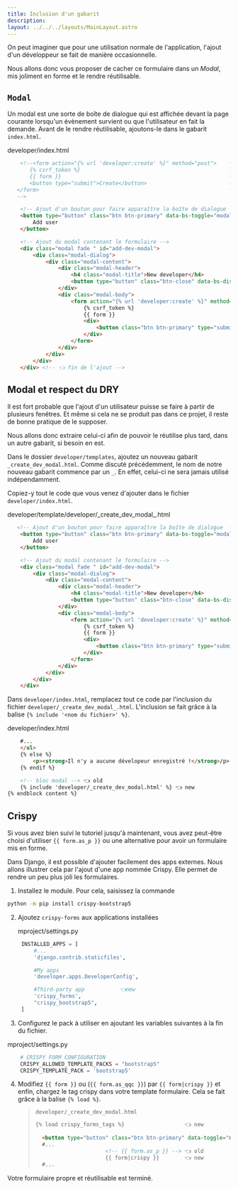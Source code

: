 ```yaml
---
title: Inclusion d'un gabarit
description: 
layout: ../../../layouts/MainLayout.astro
---
```


On peut imaginer que pour une utilisation normale de l'application, l'ajout d'un développeur se fait de manière occasionnelle.

Nous allons donc vous proposer de cacher ce formulaire dans un _Modal_, mis joliment en forme et le rendre réutilisable.

## `Modal`

Un modal est une sorte de boîte de dialogue qui est affichée devant la page courante lorsqu'un évènement survient ou que l'utilisateur en fait la demande. Avant de le rendre réutilisable, ajoutons-le dans le gabarit `index.html`.

<div class="path">developer/index.html</div>

``` html
    <!--<form action="{% url 'developer:create' %}" method="post">    👈old
       {% csrf_token %}                                               👈old
       {{ form }}                                                     👈old
       <button type="submit">Create</button>                          👈old
   </form>                                                            👈old
   -->

    <!-- Ajout d'un bouton pour faire apparaître la boîte de dialogue  👈 début de l'ajout -->
    <button type="button" class="btn btn-primary" data-bs-toggle="modal" data-bs-target="#add-dev-modal">
        Add user
    </button>

    <!-- Ajout du modal contenant le formulaire -->
    <div class="modal fade " id="add-dev-modal">
        <div class="modal-dialog">
            <div class="modal-content">
                <div class="modal-header">
                    <h4 class="modal-title">New developer</h4>
                    <button type="button" class="btn-close" data-bs-dismiss="modal"></button>
                </div>
                <div class="modal-body">
                    <form action="{% url 'developer:create' %}" method="post">
                        {% csrf_token %}
                        {{ form }}
                        <div>
                            <button class="btn btn-primary" type="submit">Créer</button>
                        </div>
                    </form>
                </div>
            </div>
        </div>
    </div> <!-- 👈 fin de l'ajout -->
```

## Modal et respect du DRY

Il est fort probable que l'ajout d'un utilisateur puisse se faire à partir de plusieurs fenêtres. Et même si cela ne se produit pas dans ce projet, il reste de bonne pratique de le supposer.

Nous allons donc extraire celui-ci afin de pouvoir le réutilise plus tard, dans un autre gabarit, si besoin en est.

Dans le dossier `developer/templates`, ajoutez un nouveau gabarit `_create_dev_modal.html`. Comme discuté précédemment, le nom de notre nouveau gabarit commence par un `_`. En effet, celui-ci ne sera jamais utilisé indépendamment.

Copiez-y tout le code que vous venez d'ajouter dans le fichier `developer/index.html`.

<div class="path">developer/template/developer/_create_dev_modal_.html</div>

``` html
   <!-- Ajout d'un bouton pour faire apparaître la boîte de dialogue  -->
    <button type="button" class="btn btn-primary" data-bs-toggle="modal" data-bs-target="#add-dev-modal">
        Add user
    </button>

    <!-- Ajout du modal contenant le formulaire -->
    <div class="modal fade " id="add-dev-modal">
        <div class="modal-dialog">
            <div class="modal-content">
                <div class="modal-header">
                    <h4 class="modal-title">New developer</h4>
                    <button type="button" class="btn-close" data-bs-dismiss="modal"></button>
                </div>
                <div class="modal-body">
                    <form action="{% url 'developer:create' %}" method="post">
                        {% csrf_token %}
                        {{ form }}
                        <div>
                            <button class="btn btn-primary" type="submit">Créer</button>
                        </div>
                    </form>
                </div>
            </div>
        </div>
    </div> 
```

Dans `developer/index.html`, remplacez tout ce code par l'inclusion du fichier `developer/_create_dev_modal_.html`. L'inclusion se fait grâce à la balise `{% include '<nom du fichier>' %}`.

<div class="path">developer/index.html</div>

```html
    #...
    </ul>
    {% else %}
        <p><strong>Il n'y a aucune dévelopeur enregistré !</strong>/p>
    {% endif %}

    <!-- bloc modal --> 👈 old
    {% include 'developer/_create_dev_modal.html' %} 👈 new
{% endblock content %}
```

## Crispy

Si vous avez bien suivi le tutoriel jusqu'à maintenant, vous avez peut-être choisi d'utiliser `{{ form.as_p }}` ou une alternative pour avoir un formulaire mis en forme.

Dans Django, il est possible d'ajouter facilement des apps externes. Nous allons illustrer cela par l'ajout d'une app nommée Crispy. Elle permet de rendre un peu plus joli les formulaires.

1. Installez le module. Pour cela, saisissez la commande 
  ``` bash 
  python -m pip install crispy-bootstrap5
  ```
2. Ajoutez `crispy-forms` aux applications installées
   
   <div class="path">mproject/settings.py</div>

   ```python
    INSTALLED_APPS = [                 
        #...
        'django.contrib.staticfiles',

        #My apps
        'developer.apps.DeveloperConfig',

        #Third-party app           👈new
        'crispy_forms',
        "crispy_bootstrap5",
    ]
   ```
3. Configurez le pack à utiliser en ajoutant les variables suivantes à la fin du fichier.

<div class="path">mproject/settings.py</div>

``` python
    # CRISPY FORM CONFIGURATION
    CRISPY_ALLOWED_TEMPLATE_PACKS = "bootstrap5"
    CRISPY_TEMPLATE_PACK = 'bootstrap5'
```

4. Modifiez `{{ form }}` ou (`{{ form.as_qqc }}`) par `{{ form|crispy }}` et enfin, chargez le tag crispy dans votre template formulaire. Cela se fait grâce à la balise `{% load %}`.
   > `developer/_create_dev_modal.html`
   > 
   > ```html    
   > {% load crispy_forms_tags %}                   👈 new
   >   
   >   <button type="button" class="btn btn-primary" data-toggle="modal" data-target="#add-dev-modal">Add user</button>
   >   #...
   >                       <!-- {{ form.as_p }} --> 👈 old
   >                       {{ form|crispy }}        👈 new
   >   #...
   > ```

Votre formulaire propre et réutilisable est terminé.
